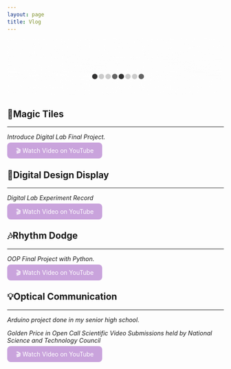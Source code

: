 ```yaml
---
layout: page
title: Vlog
---
```


<img src="https://raw.githubusercontent.com/Hazel-1212/Hazel-the-Cat/main/pictures/vlog_gif.gif" class="responsive-gif" />

## 🎼**Magic Tiles**
---

*Introduce Digital Lab Final Project.*

<a href="https://www.youtube.com/watch?v=kPIswF3JSU8" target="_blank" style="padding: 10px 20px; background-color: #c9a3dcff; color: white; text-decoration: none; border-radius: 8px;">
  🎬 Watch Video on YouTube
</a>

## 🔧**Digital Design Display**
---

*Digital Lab Experiment Record*

<a href="https://www.youtube.com/playlist?list=PLTziOt9Fys0vLCG7TpVdrMkiWWvZKkALs" target="_blank" style="padding: 10px 20px; background-color: #c9a3dcff; color: white; text-decoration: none; border-radius: 8px;">
  🎬 Watch Video on YouTube
</a>

## 🎶**Rhythm Dodge**
---

*OOP Final Project with Python.*

<a href="https://youtu.be/Hs4Y7Y34i3U" target="_blank" style="padding: 10px 20px; background-color: #c9a3dcff; color: white; text-decoration: none; border-radius: 8px;">
  🎬 Watch Video on YouTube
</a>

## 💡**Optical Communication**
---

*Arduino project done in my senior high school.*

*Golden Price in Open Call Scientific Video Submissions held by National Science and Technology Council*

<a href="https://youtu.be/68nFNJQC-70" target="_blank" style="padding: 10px 20px; background-color: #c9a3dcff; color: white; text-decoration: none; border-radius: 8px;">
  🎬 Watch Video on YouTube
</a>